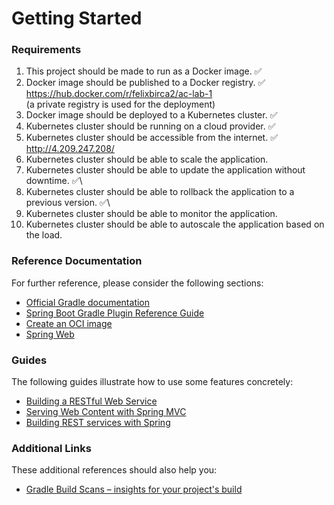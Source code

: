 # Getting Started

### Requirements

1. This project should be made to run as a Docker image. ✅
2. Docker image should be published to a Docker registry. ✅\
https://hub.docker.com/r/felixbirca2/ac-lab-1 \
(a private registry is used for the deployment)
4. Docker image should be deployed to a Kubernetes cluster. ✅
6. Kubernetes cluster should be running on a cloud provider. ✅
7. Kubernetes cluster should be accessible from the internet. ✅\
http://4.209.247.208/
9. Kubernetes cluster should be able to scale the application.
10. Kubernetes cluster should be able to update the application without downtime. ✅\
11. Kubernetes cluster should be able to rollback the application to a previous version. ✅\
12. Kubernetes cluster should be able to monitor the application.
13. Kubernetes cluster should be able to autoscale the application based on the load.

### Reference Documentation

For further reference, please consider the following sections:

* [Official Gradle documentation](https://docs.gradle.org)
* [Spring Boot Gradle Plugin Reference Guide](https://docs.spring.io/spring-boot/docs/3.2.4/gradle-plugin/reference/html/)
* [Create an OCI image](https://docs.spring.io/spring-boot/docs/3.2.4/gradle-plugin/reference/html/#build-image)
* [Spring Web](https://docs.spring.io/spring-boot/docs/3.2.4/reference/htmlsingle/index.html#web)

### Guides

The following guides illustrate how to use some features concretely:

* [Building a RESTful Web Service](https://spring.io/guides/gs/rest-service/)
* [Serving Web Content with Spring MVC](https://spring.io/guides/gs/serving-web-content/)
* [Building REST services with Spring](https://spring.io/guides/tutorials/rest/)

### Additional Links

These additional references should also help you:

* [Gradle Build Scans – insights for your project's build](https://scans.gradle.com#gradle)

